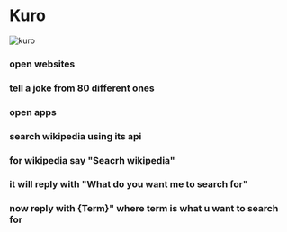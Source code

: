 # Kuro
![kuro]([https://github.com/OrangeGitDEV/Kuro/blob/main/resource/kuro.png](https://github.com/OrangeGitDEV/Kuro/blob/main/resource/New%20Project%20(2).png)https://github.com/OrangeGitDEV/Kuro/blob/main/resource/New%20Project%20(2).png)
### open websites
### tell a joke from 80 different ones
### open apps
### search wikipedia using its api
### for wikipedia say "Seacrh wikipedia"
### it will reply with "What do you want me to search for"
### now reply with {Term}" where term is what u want to search for
